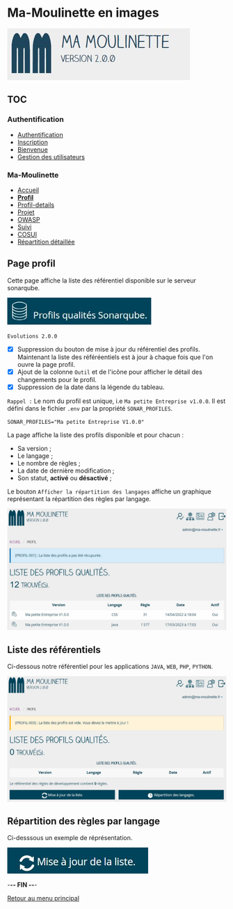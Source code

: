 # Ma-Moulinette en images

![Ma-Moulinette](/documentation/ressources/home-000.jpg)

## TOC

### Authentification

* [Authentification](/documentation/authentification.md)
* [Inscription](/documentation/inscription.md)
* [Bienvenue]((/documentation/bienvenue.md))
* [Gestion des utilisateurs](utilisateur.md)

### Ma-Moulinette

* [Accueil](/documentation/accueil.md)
* [**Profil**](/documentation/profil.md)
* [Profil-details](/documentation/profil-details.md)
* [Projet](/documentation/projet.md)
* [OWASP](/documentation/owasp.md)
* [Suivi](/documentation/suivi.md)
* [COSUI](/documentation/cosui.md)
* [Répartition détaillée](/documentation/repartition_details.md)

## Page profil

Cette page affiche la liste des référentiel disponible sur le serveur sonarqube.

![profil](/documentation/ressources/profil-000.jpg)

`Evolutions 2.0.0`

* [x] Suppression du bouton de mise à jour du référentiel des profils. Maintenant la liste des référéentiels est à jour à chaque fois que l'on ouvre la page profil.
* [x] Ajout de la colonne `Outil` et de l'icône pour afficher le détail des changements pour le profil.
* [x] Suppression de la date dans la légende du tableau.

`Rappel :` Le nom du profil est unique, i.e `Ma petite Entreprise v1.0.0`. Il est défini dans le fichier `.env` par la propriété `SONAR_PROFILES`.

```plaintext
SONAR_PROFILES="Ma petite Entreprise V1.0.0"
```

La page affiche la liste des profils disponible et pour chacun :

* Sa version ;
* Le langage ;
* Le nombre de règles ;
* La date de dernière modification ;
* Son statut, **activé** ou **désactivé** ;

Le bouton `Afficher la répartition des langages` affiche un graphique représentant la répartition des règles par langage.

![profil](/documentation/ressources/profil-001.jpg)

## Liste des référentiels

Ci-dessous notre référentiel pour les applications `JAVA`, `WEB`, `PHP`, `PYTHON`.

![profil](/documentation/ressources/profil-002.jpg)

## Répartition des règles par langage

Ci-desssous un exemple de réprésentation.

![profil](/documentation/ressources/profil-003.jpg)

-**-- FIN --**-

[Retour au menu principal](/README.md)
